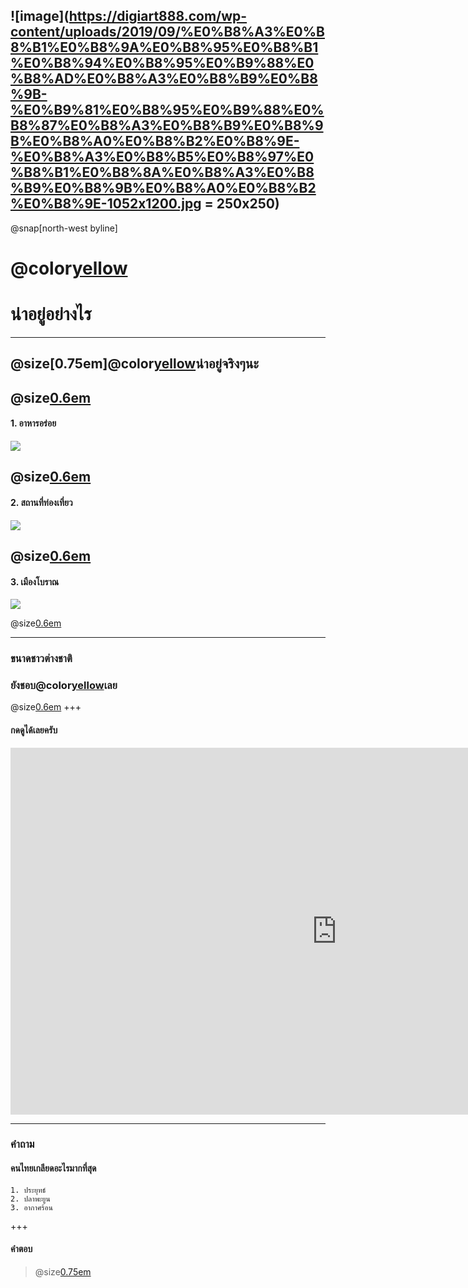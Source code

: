 ﻿

![image](https://digiart888.com/wp-content/uploads/2019/09/%E0%B8%A3%E0%B8%B1%E0%B8%9A%E0%B8%95%E0%B8%B1%E0%B8%94%E0%B8%95%E0%B9%88%E0%B8%AD%E0%B8%A3%E0%B8%B9%E0%B8%9B-%E0%B9%81%E0%B8%95%E0%B9%88%E0%B8%87%E0%B8%A3%E0%B8%B9%E0%B8%9B%E0%B8%A0%E0%B8%B2%E0%B8%9E-%E0%B8%A3%E0%B8%B5%E0%B8%97%E0%B8%B1%E0%B8%8A%E0%B8%A3%E0%B8%B9%E0%B8%9B%E0%B8%A0%E0%B8%B2%E0%B8%9E-1052x1200.jpg = 250x250)
---
@snap[north-west byline]

# @color[yellow](ประเทศไทย)
   # น่าอยู่อย่างไร
---

## @size[0.75em]@color[yellow](ประเทศไทย)น่าอยู่จริงๆนะ

@size[0.6em](ที่@color[yellow](ประเทศไทย)น่าอยู่น่าจะเป็นเพราะอาหารอร่อยกับสถานที่ท่องเที่ยวและเมืองโบราณมั้งครับแต่!ก็ยังมีสิ่งที่ทำให้ป@color[yellow](ประเทศไทย)ม่น่าอยู่ก็มีเยอะนะครับแต่จะไม่พูดถึงแล้วกันครับ)
---
#### 1. อาหารอร่อย
![](https://storage.thaipost.net/main/uploads/photos/big/20190528/image_big_5ced36d011388.jpg)

@size[0.6em](ดูสิครับมันน่าอร่อยมากเลยแต่ละรูปที่เห็น@color[yellow](ประเทศไทย)น่าอยู่จริงๆ)
---
####   2. สถานที่ท่องเที่ยว
![](https://travel.mthai.com/app/uploads/2014/12/good.jpg)

@size[0.6em](สถานที่แต่ละที่มีแต่ที่สวยๆทั้งนั้นเลย@color[yellow](ประเทศไทย)น่าอยู่จริงๆ)
---
####    3. เมืองโบราณ
![](https://s.isanook.com/tr/0/rp/r/w728/ya0xa0m1w0/aHR0cHM6Ly9zLmlzYW5vb2suY29tL3RyLzAvdWQvMjgzLzE0MTU4OTEvdGc0Zy5qcGc=.jpg)

@size[0.6em](เมืองโบราณเป็นที่ๆน่าดึงดูดคนมาดูจริงๆเลยครับสวยงามมาก@color[yellow](ประเทศไทย)น่าอยู่จริงๆ)

---
### ขนาดชาวต่างชาติ
### ยังชอบ@color[yellow](ประเทศไทย)เลย
@size[0.6em](ไม่เชื่อก็มาดู**@color[orange](คลิป)**นี้กันเลยดีกว่าครับ)
+++
#### กดดูได้เลยครับ
<iframe width="1044" height="587" src="https://www.youtube.com/embed/2RZU_Riw824" frameborder="0" allow="accelerometer; autoplay; encrypted-media; gyroscope; picture-in-picture" allowfullscreen></iframe>

---
### คำถาม

#### คนไทยเกลียดอะไรมากที่สุด
    1. ประยุทธ์
    2. ปลาพะยูน
    3. อากาศร้อน
+++
#### คำตอบ
 >@size[0.75em](อากาศร้อน)